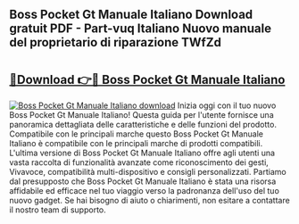 ## Boss Pocket Gt Manuale Italiano Download gratuit PDF - Part-vuq Italiano Nuovo manuale del proprietario di riparazione TWfZd

# <h2><a href="http://dfelv12.blite.top/?on=Boss+Pocket+Gt+Manuale+Italiano">🔗Download 👉🔴 Boss Pocket Gt Manuale Italiano</a></h2>

[![Boss Pocket Gt Manuale Italiano download](https://i.imgur.com/lujVjoI.png)](http://dfelv12.blite.top/?on=Boss+Pocket+Gt+Manuale+Italiano)
Inizia oggi con il tuo nuovo Boss Pocket Gt Manuale Italiano! Questa guida per l'utente fornisce una panoramica dettagliata delle caratteristiche e delle funzioni del prodotto. Compatibile con le principali marche questo Boss Pocket Gt Manuale Italiano è compatibile con le principali marche di prodotti compatibili. L'ultima versione di Boss Pocket Gt Manuale Italiano offre agli utenti una vasta raccolta di funzionalità avanzate come riconoscimento dei gesti, Vivavoce, compatibilità multi-dispositivo e consigli personalizzati. Partiamo dal presupposto che Boss Pocket Gt Manuale Italiano è stata una risorsa affidabile ed efficace nel tuo viaggio verso la padronanza dell'uso del tuo nuovo gadget. Se hai bisogno di aiuto o chiarimenti, non esitare a contattare il nostro team di supporto.
